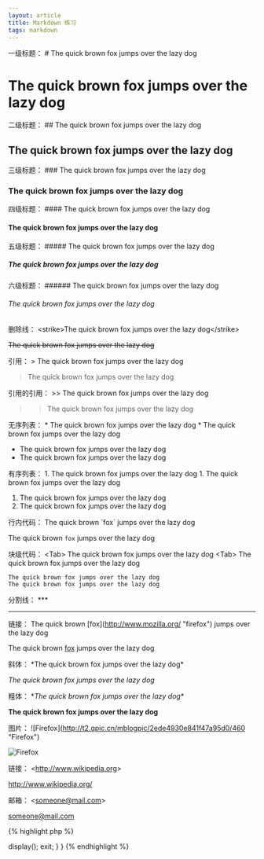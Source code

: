 ```yaml
---
layout: article
title: Markdown 练习
tags: markdown
---
```

一级标题：
\# The quick brown fox jumps over the lazy dog

# The quick brown fox jumps over the lazy dog

二级标题：
\## The quick brown fox jumps over the lazy dog

## The quick brown fox jumps over the lazy dog

三级标题：
\### The quick brown fox jumps over the lazy dog

### The quick brown fox jumps over the lazy dog

四级标题：
\#### The quick brown fox jumps over the lazy dog

#### The quick brown fox jumps over the lazy dog

五级标题：
\##### The quick brown fox jumps over the lazy dog

##### The quick brown fox jumps over the lazy dog

六级标题：
\###### The quick brown fox jumps over the lazy dog

###### The quick brown fox jumps over the lazy dog

删除线：
&lt;strike&gt;The quick brown fox jumps over the lazy dog&lt;/strike&gt;

<strike>The quick brown fox jumps over the lazy dog</strike>

引用：
&gt; The quick brown fox jumps over the lazy dog

> The quick brown fox jumps over the lazy dog

引用的引用：
&gt;&gt; The quick brown fox jumps over the lazy dog

>> The quick brown fox jumps over the lazy dog

无序列表：
\* The quick brown fox jumps over the lazy dog
\* The quick brown fox jumps over the lazy dog

* The quick brown fox jumps over the lazy dog
* The quick brown fox jumps over the lazy dog

有序列表：
1\. The quick brown fox jumps over the lazy dog
1\. The quick brown fox jumps over the lazy dog

1. The quick brown fox jumps over the lazy dog
1. The quick brown fox jumps over the lazy dog

行内代码：
The quick brown \`fox\` jumps over the lazy dog

The quick brown `fox` jumps over the lazy dog

块级代码：
&lt;Tab&gt; The quick brown fox jumps over the lazy dog
&lt;Tab&gt; The quick brown fox jumps over the lazy dog

    The quick brown fox jumps over the lazy dog
    The quick brown fox jumps over the lazy dog

分割线：
\***

***

链接：
The quick brown \[fox](http://www.mozilla.org/ "firefox") jumps over the lazy dog

The quick brown [fox](http://www.mozilla.org/ "firefox") jumps over the lazy dog

斜体：
\*The quick brown fox jumps over the lazy dog*

*The quick brown fox jumps over the lazy dog*

粗体：
\**The quick brown fox jumps over the lazy dog**

**The quick brown fox jumps over the lazy dog**

图片：
\!\[Firefox]\(http://t2.qpic.cn/mblogpic/2ede4930e841f47a95d0/460 "Firefox")

![Firefox](http://t2.qpic.cn/mblogpic/2ede4930e841f47a95d0/460 "Firefox")

链接：
&lt;http://www.wikipedia.org&gt;

<http://www.wikipedia.org/>

邮箱：
&lt;someone@mail.com&gt;

<someone@mail.com>

{% highlight php %}
<?php
class commonAction extends Action {
	function index() {
		$this->display();
		exit;
	}
}
{% endhighlight %}

